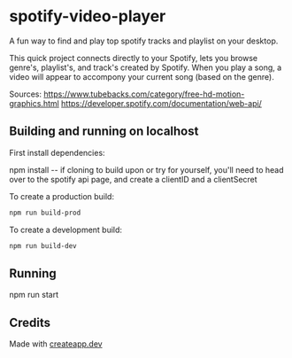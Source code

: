 # spotify-video-player

A fun way to find and play top spotify tracks and playlist on your desktop. 

This quick project connects directly to your Spotify, lets you browse genre's, playlist's, and track's created by Spotify. When you play a song, a video will appear to accompony your current song (based on the genre). 

Sources: 
https://www.tubebacks.com/category/free-hd-motion-graphics.html 
https://developer.spotify.com/documentation/web-api/ 


## Building and running on localhost

First install dependencies:

npm install
-- if cloning to build upon or try for yourself, you'll need to head over to the spotify api page, and create a clientID and a clientSecret

To create a production build:

```sh
npm run build-prod
```

To create a development build:

```sh
npm run build-dev
```

## Running

npm run start 

## Credits

Made with [createapp.dev](https://createapp.dev/)
